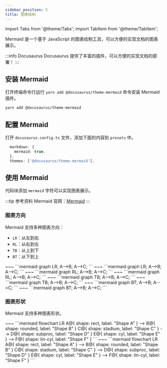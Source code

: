 ```yaml
---
sidebar_position: 5
title: 图表绘制
---
```


import Tabs from '@theme/Tabs';
import TabItem from '@theme/TabItem';

Mermaid 是一个基于 JavaScript 的图表绘制工具，可以方便的实现文档的图表展示。

:::info Docusaurus
Docusaurus 提供了丰富的插件，可以方便的实现文档的部署！
:::

## 安装 Mermaid

打开终端命令行运行 `yarn add @docusaurus/theme-mermaid` 命令安装 Mermaid 插件。

```bash
yarn add @docusaurus/theme-mermaid
```

## 配置 Mermaid

打开 `docusaurus.config.ts` 文件，添加下面的内容到 `presets` 中。

```ts
  markdown: {
    mermaid: true,
  },
  themes: ['@docusaurus/theme-mermaid'],
```

## 使用 Mermaid

代码块添加 `mermaid` 字符可以实现图表展示。

:::tip 参考资料
Mermaid 官网：[Mermaid](http://mermaid.js.org)
:::

### 图表方向

Mermaid 支持多种图表方向：

- `LR`：从左到右
- `RL`：从右到左
- `TB`：从上到下
- `BT`：从下到上

<Tabs>
<TabItem value="lr" label="LR">
~~~
```mermaid
graph LR;
    A-->B;
    A-->C;
```
~~~
</TabItem>
<TabItem value="lr_preview" label="LR 预览">
```mermaid
graph LR;
    A-->B;
    A-->C;
```
</TabItem>
<TabItem value="rl" label="RL">
~~~
```mermaid
graph RL;
    A-->B;
    A-->C;
```
~~~
</TabItem>
<TabItem value="rl_preview" label="RL 预览">
```mermaid
graph RL;
    A-->B;
    A-->C;
```
</TabItem>
<TabItem value="tb" label="TB">
~~~
```mermaid
graph TB;
    A-->B;
    A-->C;
```
~~~
</TabItem>
<TabItem value="tb_preview" label="TB 预览">
```mermaid
graph TB;
    A-->B;
    A-->C;
```
</TabItem>
<TabItem value="bt" label="BT">
~~~
```mermaid
graph BT;
    A-->B;
    A-->C;
```
~~~
</TabItem>
<TabItem value="bt_preview" label="BT 预览">
```mermaid
graph BT;
    A-->B;
    A-->C;
```
</TabItem>
</Tabs>

### 图表形状

Mermaid 支持多种图表形状。

<Tabs>
<TabItem value="tb" label="TB">
~~~
```mermaid
flowchart LR
    A@{ shape: rect, label: "Shape A" } --> B@{ shape: rounded, label: "Shape B" }
    C@{ shape: stadium, label: "Shape C" } --> D@{ shape: subproc, label: "Shape D" }
    E@{ shape: cyl, label: "Shape E" } --> F@{ shape: lin-cyl, label: "Shape F" }
```
~~~
</TabItem>
<TabItem value="tb_preview" label="TB 预览">
```mermaid
flowchart LR
    A@{ shape: rect, label: "Shape A" } --> B@{ shape: rounded, label: "Shape B" }
    C@{ shape: stadium, label: "Shape C" } --> D@{ shape: subproc, label: "Shape D" }
    E@{ shape: cyl, label: "Shape E" } --> F@{ shape: lin-cyl, label: "Shape F" }
```
</TabItem>
</Tabs>
